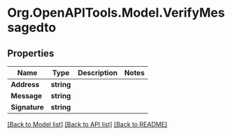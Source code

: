 # Org.OpenAPITools.Model.VerifyMessagedto

## Properties

Name | Type | Description | Notes
------------ | ------------- | ------------- | -------------
**Address** | **string** |  | 
**Message** | **string** |  | 
**Signature** | **string** |  | 

[[Back to Model list]](../../README.md#documentation-for-models) [[Back to API list]](../../README.md#documentation-for-api-endpoints) [[Back to README]](../../README.md)

